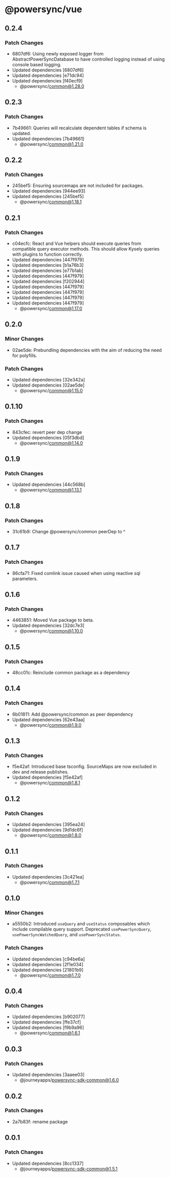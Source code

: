 # @powersync/vue

## 0.2.4

### Patch Changes

- 6807df6: Using newly exposed logger from AbstractPowerSyncDatabase to have controlled logging instead of using console based logging.
- Updated dependencies [6807df6]
- Updated dependencies [e71dc94]
- Updated dependencies [f40ecf9]
  - @powersync/common@1.28.0

## 0.2.3

### Patch Changes

- 7b49661: Queries will recalculate dependent tables if schema is updated.
- Updated dependencies [7b49661]
  - @powersync/common@1.21.0

## 0.2.2

### Patch Changes

- 245bef5: Ensuring sourcemaps are not included for packages.
- Updated dependencies [944ee93]
- Updated dependencies [245bef5]
  - @powersync/common@1.18.1

## 0.2.1

### Patch Changes

- c04ecfc: React and Vue helpers should execute queries from compatible query executor methods. This should allow Kysely queries with plugins to function correctly.
- Updated dependencies [447f979]
- Updated dependencies [b1a76b3]
- Updated dependencies [e77b1ab]
- Updated dependencies [447f979]
- Updated dependencies [f202944]
- Updated dependencies [447f979]
- Updated dependencies [447f979]
- Updated dependencies [447f979]
- Updated dependencies [447f979]
  - @powersync/common@1.17.0

## 0.2.0

### Minor Changes

- 02ae5de: Prebundling dependencies with the aim of reducing the need for polyfills.

### Patch Changes

- Updated dependencies [32e342a]
- Updated dependencies [02ae5de]
  - @powersync/common@1.15.0

## 0.1.10

### Patch Changes

- 843cfec: revert peer dep change
- Updated dependencies [05f3dbd]
  - @powersync/common@1.14.0

## 0.1.9

### Patch Changes

- Updated dependencies [44c568b]
  - @powersync/common@1.13.1

## 0.1.8

### Patch Changes

- 31c61b9: Change @powersync/common peerDep to ^

## 0.1.7

### Patch Changes

- 86cfa71: Fixed comlink issue caused when using reactive sql parameters.

## 0.1.6

### Patch Changes

- 4463851: Moved Vue package to beta.
- Updated dependencies [32dc7e3]
  - @powersync/common@1.10.0

## 0.1.5

### Patch Changes

- 48cc01c: Reinclude common package as a dependency

## 0.1.4

### Patch Changes

- 6b01811: Add @powersync/common as peer dependency
- Updated dependencies [62e43aa]
  - @powersync/common@1.9.0

## 0.1.3

### Patch Changes

- f5e42af: Introduced base tsconfig. SourceMaps are now excluded in dev and release publishes.
- Updated dependencies [f5e42af]
  - @powersync/common@1.8.1

## 0.1.2

### Patch Changes

- Updated dependencies [395ea24]
- Updated dependencies [9d1dc6f]
  - @powersync/common@1.8.0

## 0.1.1

### Patch Changes

- Updated dependencies [3c421ea]
  - @powersync/common@1.7.1

## 0.1.0

### Minor Changes

- a5550b2: Introduced `useQuery` and `useStatus` composables which include compilable query support. Deprecated `usePowerSyncQuery`, `usePowerSyncWatchedQuery`, and `usePowerSyncStatus`.

### Patch Changes

- Updated dependencies [c94be6a]
- Updated dependencies [2f1e034]
- Updated dependencies [21801b9]
  - @powersync/common@1.7.0

## 0.0.4

### Patch Changes

- Updated dependencies [b902077]
- Updated dependencies [ffe37cf]
- Updated dependencies [f9b9a96]
  - @powersync/common@1.6.1

## 0.0.3

### Patch Changes

- Updated dependencies [3aaee03]
  - @journeyapps/powersync-sdk-common@1.6.0

## 0.0.2

### Patch Changes

- 2a7b83f: rename package

## 0.0.1

### Patch Changes

- Updated dependencies [8cc1337]
  - @journeyapps/powersync-sdk-common@1.5.1
